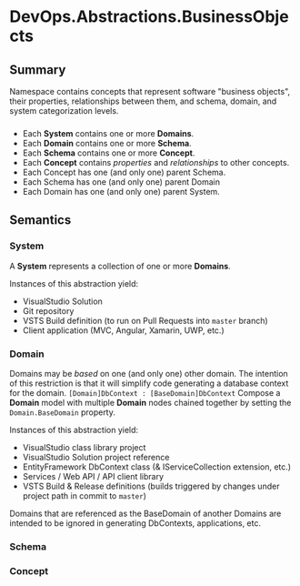 ﻿# DevOps.Abstractions.BusinessObjects

## Summary

Namespace contains concepts that represent software "business objects", their properties, relationships between them, and schema, domain, and system categorization levels.

###
- Each **System** contains one or more **Domains**.
- Each **Domain** contains one or more **Schema**.
- Each **Schema** contains one or more **Concept**.
- Each **Concept** contains *properties* and *relationships* to other concepts.
- Each Concept has one (and only one) parent Schema.
- Each Schema has one (and only one) parent Domain
- Each Domain has one (and only one) parent System.

## Semantics

### System
A **System** represents a collection of one or more **Domains**.

Instances of this abstraction yield:
- VisualStudio Solution
- Git repository
- VSTS Build definition (to run on Pull Requests into `master` branch)
- Client application (MVC, Angular, Xamarin, UWP, etc.)

### Domain
Domains may be *based* on one (and only one) other domain. The intention of this restriction is that it will simplify code generating a database context for the domain. `[Domain]DbContext : [BaseDomain]DbContext`
Compose a **Domain** model with multiple **Domain** nodes chained together by setting the `Domain.BaseDomain` property.

Instances of this abstraction yield:
- VisualStudio class library project
- VisualStudio Solution project reference
- EntityFramework DbContext class (& IServiceCollection extension, etc.)
- Services / Web API / API client library
- VSTS Build & Release definitions (builds triggered by changes under project path in commit to `master`)

Domains that are referenced as the BaseDomain of another Domains are intended to be ignored in generating DbContexts, applications, etc.

### Schema

### Concept